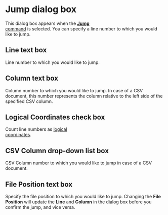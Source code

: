 # Jump dialog box

This dialog box appears when the [**Jump** \
command](../../cmd/edit/jump) is selected. You can specify a line number to which you would like to
jump.

## Line text box

Line number to which you would like to jump.

## Column text box

Column number to which you would like to jump. In case of a CSV document, this number represents the column relative to the left side of the specified CSV column.

## Logical Coordinates check box

Count line numbers as [logical \
coordinates](../../glossary/logicalcoordinates).

## CSV Column drop-down list box

CSV Column number to which you would like to jump in case of a CSV document.

## File Position text box

Specify the file position to which you would like to jump. Changing the **File Position** will update the **Line** and **Column** in the dialog box before you confirm the jump, and vice versa.

